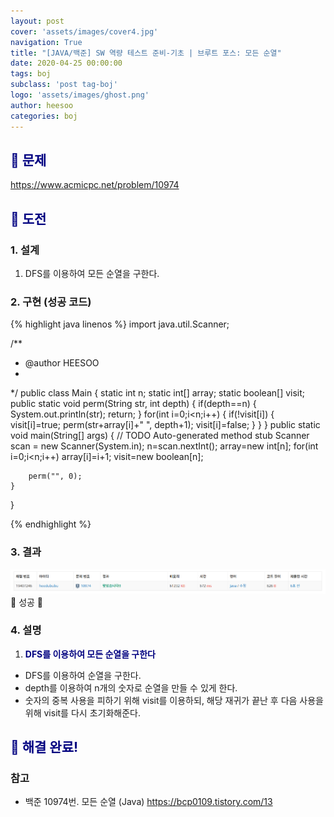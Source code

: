 ```yaml
---
layout: post
cover: 'assets/images/cover4.jpg'
navigation: True
title: "[JAVA/백준] SW 역량 테스트 준비-기초 | 브루트 포스: 모든 순열"
date: 2020-04-25 00:00:00
tags: boj
subclass: 'post tag-boj'
logo: 'assets/images/ghost.png'
author: heesoo
categories: boj
---
```

## <span style="color:navy">👀 문제</span>
<https://www.acmicpc.net/problem/10974>

## <span style="color:navy">👊 도전</span>

### 1. 설계
1. DFS를 이용하여 모든 순열을 구한다.

### 2. 구현 (성공 코드)
{% highlight java linenos %}
import java.util.Scanner;

/**
 * @author HEESOO
 *
 */
public class Main {
	static int n;
	static int[] array;
	static boolean[] visit;
	public static void perm(String str, int depth) {
		if(depth==n) {
			System.out.println(str);
			return;
		}
		for(int i=0;i<n;i++) {
			if(!visit[i]) {
				visit[i]=true;
				perm(str+array[i]+" ", depth+1);
				visit[i]=false;
			}
		}
	}
	public static void main(String[] args) {
		// TODO Auto-generated method stub
		Scanner scan = new Scanner(System.in);
		n=scan.nextInt();
		array=new int[n];
		for(int i=0;i<n;i++)
			array[i]=i+1;
		visit=new boolean[n];
		
		perm("", 0);
	}
}

{% endhighlight %}

### 3. 결과
![실행결과](./assets/images/200425_3.PNG)
🤟 성공 🤟  

### 4. 설명
1. **<span style="color:navy">DFS를 이용하여 모든 순열을 구한다</span>**
- DFS를 이용하여 순열을 구한다.
- depth를 이용하여 n개의 숫자로 순열을 만들 수 있게 한다.
- 숫자의 중복 사용을 피하기 위해 visit를 이용하되, 해당 재귀가 끝난 후 다음 사용을 위해 visit를 다시 초기화해준다.

## <span style="color:navy">👏 해결 완료!</span>

### 참고
- 백준 10974번. 모든 순열 (Java) <https://bcp0109.tistory.com/13>
